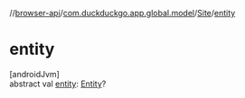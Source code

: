 //[browser-api](../../../index.md)/[com.duckduckgo.app.global.model](../index.md)/[Site](index.md)/[entity](entity.md)

# entity

[androidJvm]\
abstract val [entity](entity.md): [Entity](../../com.duckduckgo.app.trackerdetection.model/-entity/index.md)?
